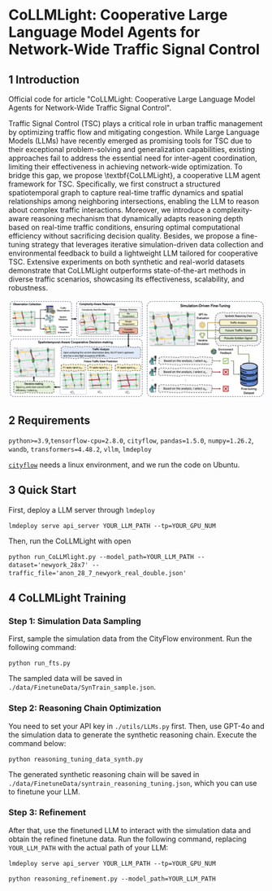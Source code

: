 # CoLLMLight: Cooperative Large Language Model Agents for Network-Wide Traffic Signal Control

<a id="Introduction"></a>
## 1 Introduction

Official code for article "CoLLMLight: Cooperative Large Language Model Agents for Network-Wide Traffic Signal Control".

Traffic Signal Control (TSC) plays a critical role in urban traffic management by optimizing traffic flow and mitigating congestion. While Large Language Models (LLMs) have recently emerged as promising tools for TSC due to their exceptional problem-solving and generalization capabilities, existing approaches fail to address the essential need for inter-agent coordination, limiting their effectiveness in achieving network-wide optimization. To bridge this gap, we propose \textbf{CoLLMLight}, a cooperative LLM agent framework for TSC. 
Specifically, we first construct a structured spatiotemporal graph to capture real-time traffic dynamics and spatial relationships among neighboring intersections, enabling the LLM to reason about complex traffic interactions.
Moreover, we introduce a complexity-aware reasoning mechanism that dynamically adapts reasoning depth based on real-time traffic conditions, ensuring optimal computational efficiency without sacrificing decision quality.
Besides, we propose a fine-tuning strategy that leverages iterative simulation-driven data collection and environmental feedback to build a lightweight LLM tailored for cooperative TSC. 
Extensive experiments on both synthetic and real-world datasets demonstrate that CoLLMLight outperforms state-of-the-art methods in diverse traffic scenarios, showcasing its effectiveness, scalability, and robustness.

![CoLLMLight](./media/Overview.png)

<a id="requirements"></a>
## 2 Requirements

`python>=3.9`,`tensorflow-cpu=2.8.0`, `cityflow`, `pandas=1.5.0`, `numpy=1.26.2`, `wandb`,  `transformers=4.48.2`, `vllm`, `lmdeploy`

[`cityflow`](https://github.com/cityflow-project/CityFlow.git) needs a linux environment, and we run the code on Ubuntu.

<a id="Usage"></a>
## 3 Quick Start
First, deploy a LLM server through `lmdeploy`
```shell
lmdeploy serve api_server YOUR_LLM_PATH --tp=YOUR_GPU_NUM
```
Then, run the CoLLMLight with open
```shell
python run_CoLLMlight.py --model_path=YOUR_LLM_PATH --dataset='newyork_28x7' --traffic_file='anon_28_7_newyork_real_double.json'
```

<a id="Training"></a>
## 4 CoLLMLight Training

### Step 1: Simulation Data Sampling
First, sample the simulation data from the CityFlow environment. Run the following command:
```shell
python run_fts.py
```
The sampled data will be saved in `./data/FinetuneData/SynTrain_sample.json`.

### Step 2: Reasoning Chain Optimization
You need to set your API key in `./utils/LLMs.py` first.
Then, use GPT-4o and the simulation data to generate the synthetic reasoning chain. Execute the command below:
```shell
python reasoning_tuning_data_synth.py
```
The generated synthetic reasoning chain will be saved in `./data/FinetuneData/syntrain_reasoning_tuning.json`, which you can use to finetune your LLM.

### Step 3: Refinement
After that, use the finetuned LLM to interact with the simulation data and obtain the refined finetune data. Run the following command, replacing `YOUR_LLM_PATH` with the actual path of your LLM:
```shell
lmdeploy serve api_server YOUR_LLM_PATH --tp=YOUR_GPU_NUM
```
```shell
python reasoning_refinement.py --model_path=YOUR_LLM_PATH
``` 